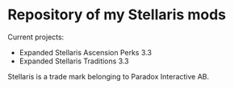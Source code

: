 # Repository of my Stellaris mods

Current projects:
- Expanded Stellaris Ascension Perks 3.3
- Expanded Stellaris Traditions 3.3

Stellaris is a trade mark belonging to Paradox Interactive AB.
